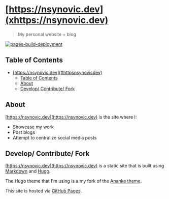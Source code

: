 # [https://nsynovic.dev](xhttps://nsynovic.dev)

> My personal website + blog

[![pages-build-deployment](https://github.com/NicholasSynovic/nsynovic.dev/actions/workflows/pages/pages-build-deployment/badge.svg?branch=gh-pages)](https://github.com/NicholasSynovic/nsynovic.dev/actions/workflows/pages/pages-build-deployment)

## Table of Contents

-   [https://nsynovic.dev](#httpsnsynovicdev)
    -   [Table of Contents](#table-of-contents)
    -   [About](#about)
    -   [Develop/ Contribute/ Fork](#develop-contribute-fork)

## About

[https://nsynovic.dev](https://nsynovic.dev) is the site where I:

-   Showcase my work
-   Post blogs
-   Attempt to centralize social media posts

## Develop/ Contribute/ Fork

[https://nsynovic.dev](https://nsynovic.dev) is a static site that is built using [Markdown](https://github.github.com/gfm/) and [Hugo](https://gohugo.io).

The Hugo theme that I'm using is a my fork of the [Ananke theme](https://github.com/theNewDynamic/gohugo-theme-ananke).

This site is hosted via [GitHub Pages](https://pages.github.com/).
